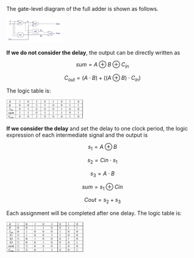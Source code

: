 The gate-level diagram of the full adder is shown as follows.

<img src="figs/diagram.png" alt="image" width = "30%">

**If we do not consider the delay**, the output can be directly written as

$$sum= A \oplus B \oplus C_{in}$$

$$C_{out}=(A \cdot B) + ((A \oplus B) \cdot C_{in})$$

The logic table is:

<img src="figs/table1.png" alt="image" width = "40%">

**If we consider the delay** and set the delay to one clock period, the logic expression of each intermediate signal and the output is

$$ s_1 = A \oplus B$$ 

$$ s_2 = Cin \cdot s_1 $$

$$ s_3 = A \cdot B $$

$$ sum = s_1 \oplus Cin $$

$$ Cout = s_2 + s_3 $$

Each assignment will be completed after one delay. The logic table is:

<img src="figs/table2.png" alt="image" width = "40%">


